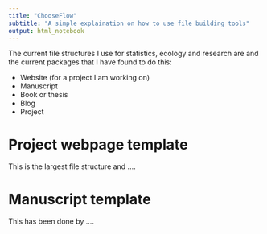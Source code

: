 ```yaml
---
title: "ChooseFlow"
subtitle: "A simple explaination on how to use file building tools"
output: html_notebook
---
```


The current file structures I use for statistics, ecology and research are and the current packages that I have found to do this:

- Website (for a project I am working on)
- Manuscript
- Book or thesis
- Blog
- Project

# Project webpage template

This is the largest file structure and ....

# Manuscript template

This has been done by ....